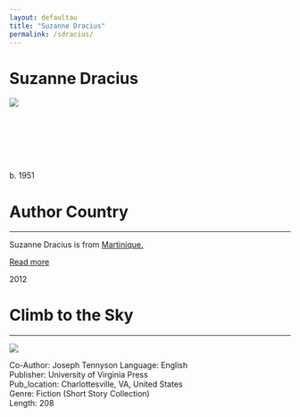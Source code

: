 ```yaml
---
layout: defaultau
title: "Suzanne Dracius"
permalink: /sdracius/
---
```

<!-- partial:index.partial.html -->
<div class="content">
    <h1>Suzanne Dracius</h1>
    <div class="quote">
        <div><img src="https://encrypted-tbn0.gstatic.com/images?q=tbn:ANd9GcSY1n6XqR-zwwyFACnJM5gzAeW6zpOdkzLrnFOP-5gqeyzi4zAO" class="logo"></div>
    </div>
    <div class="timeline">
        <div style="padding-bottom:100px;"></div>
        <div class="block">
            <div class="date right"><p class="right">b. 1951</p></div>
            <div class="dot"></div>
            <div class="left first">
         <div class="author_country">
                <h1>Author Country</h1><hr>
          <div class="aclocation">   <p>Suzanne Dracius is from <a href="{{ site.baseurl }}/8">Martinique.</a></p></div>
              <div class="acreadmore">   <a href="https://en.wikipedia.org/wiki/Suzanne_Dracius" target="_blank">Read more</a></div>
            </div>
            </div>
        </div>
        <div class="block">
            <div class="date left"><p class="left">2012</p></div>
            <div class="dot"></div>
            <div class="right hide">
                <h1>Climb to the Sky</h1><hr>
                <p><img src="https://ik.imagekit.io/uvapress/tr:h-300,w-200,c-at_max/4577.jpg"></p>
                <p>
		    Co-Author: Joseph Tennyson                
		    Language: English<br/>
                Publisher: University of Virginia Press<br/>
                Pub_location: Charlottesville, VA, United States<br/>
                Genre: Fiction (Short Story Collection)<br/>
                Length: 208 <br/>                   </p>
            </div>
        </div>
  <!-- partial -->
<script src='https://cdnjs.cloudflare.com/ajax/libs/jquery/3.1.1/jquery.min.js'></script><script  src="{{ site.baseurl }}/assets/js/authorscript.js"></script>